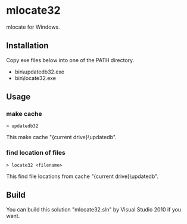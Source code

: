 mlocate32
=========

mlocate for Windows.


Installation
------------

Copy exe files below into one of the PATH directory.

- bin\updatedb32.exe
- bin\locate32.exe


Usage
-----

### make cache ###

    > updatedb32

This make cache "{current drive}\updatedb".


### find location of files ###

    > locate32 <filename>

This find file locations from cache "{current drive}\updatedb".


Build
-----

You can build this solution "mlocate32.sln" by Visual Studio 2010 if you want.
